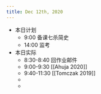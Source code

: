 ```yaml
---
title: Dec 12th, 2020
---
```


- 本日计划
    - 9:00 备课七杀简史
    - 14:00 监考
- 本日实际
    - 8:30-8:40 回作业邮件
    - 9:00-9:30 [[Ahuja 2020]]
    - 9:40-11:30 [[Tomczak 2019]]
    -
    -